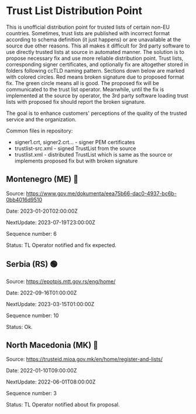 # Trust List Distribution Point

This is unofficial distribution point for trusted lists of certain non-EU countries. Sometimes, trust lists are published with incorrect format according to schema definition (it just happens) or are unavailable at the source due other reasons. This all makes it difficult for 3rd party software to use directly trusted lists at source in automated manner. The solution is to propose necessary fix and use more reliable distribution point. Trust lists, corresponding signer certificates, and optionally fix are altogether stored in folders following ccTLD naming pattern. Sections down below are marked with colored circles. Red means broken signature due to proposed format fix. The green circle means all is good. The proposed fix will be communicated to the trust list operator. Meanwhile, until the fix is implemented at the source by operator, the 3rd party software loading trust lists with proposed fix should report the broken signature. 

The goal is to enhance customers' perceptions of the quality of the trusted service and the organization.

 
Common files in repository:

- signer1.crt, signer2.crt... - signer PEM certificates
- trustlist-src.xml - signed TrustList from the source
- trustlist.xml - distributed TrustList which is same as the source or implements proposed fix but with broken signature


## Montenegro (ME) &#x1F534;

Source: https://www.gov.me/dokumenta/eea75b66-dac0-4937-bc6b-0bb4016d9510

Date: 2023-01-20T02:00:00Z

NextUpdate: 2023-07-19T23:00:00Z

Sequence number: 6

Status: TL Operator notified and fix expected.



## Serbia (RS) &#x1F7E2;

Source: https://epotpis.mtt.gov.rs/eng/home/ 

Date: 2022-09-16T01:00:00Z

NextUpdate: 2023-03-15T01:00:00Z

Sequence number: 10

Status: Ok.



## North Macedonia (MK) &#x1F534;

Source: https://trusteid.mioa.gov.mk/en/home/register-and-lists/

Date: 2022-01-10T09:00:00Z

NextUpdate: 2022-06-01T08:00:00Z

Sequence number: 3

Status: TL Operator notified about fix proposal.

